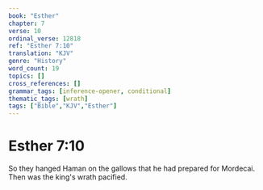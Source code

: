 ```yaml
---
book: "Esther"
chapter: 7
verse: 10
ordinal_verse: 12818
ref: "Esther 7:10"
translation: "KJV"
genre: "History"
word_count: 19
topics: []
cross_references: []
grammar_tags: [inference-opener, conditional]
thematic_tags: [wrath]
tags: ["Bible","KJV","Esther"]
---
```


# Esther 7:10

So they hanged Haman on the gallows that he had prepared for Mordecai. Then was the king's wrath pacified.
